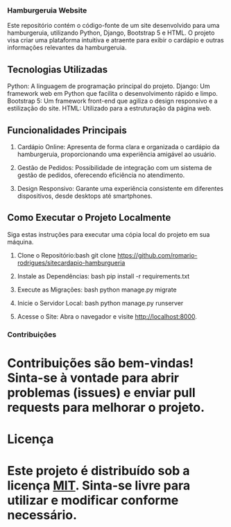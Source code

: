 ### Hamburgeruia Website

Este repositório contém o código-fonte de um site desenvolvido para uma hamburgeruia, utilizando Python, Django, Bootstrap 5 e HTML. O projeto visa criar uma plataforma intuitiva e atraente para exibir o cardápio e outras informações relevantes da hamburgeruia.

## Tecnologias Utilizadas

Python: A linguagem de programação principal do projeto.
Django: Um framework web em Python que facilita o desenvolvimento rápido e limpo.
Bootstrap 5: Um framework front-end que agiliza o design responsivo e a estilização do site.
HTML: Utilizado para a estruturação da página web.

## Funcionalidades Principais

1. Cardápio Online: Apresenta de forma clara e organizada o cardápio da hamburgeruia, proporcionando uma experiência amigável ao usuário.

2. Gestão de Pedidos: Possibilidade de integração com um sistema de gestão de pedidos, oferecendo eficiência no atendimento.

3. Design Responsivo: Garante uma experiência consistente em diferentes dispositivos, desde desktops até smartphones.

## Como Executar o Projeto Localmente

Siga estas instruções para executar uma cópia local do projeto em sua máquina.

1. Clone o Repositório:bash git clone https://github.com/romario-rodrigues/sitecardapio-hamburgueria

2. Instale as Dependências: bash pip install -r requirements.txt

3. Execute as Migrações: bash python manage.py migrate
    

4. Inicie o Servidor Local: bash python manage.py runserver
    

5. Acesse o Site: Abra o navegador e visite [http://localhost:8000](http://localhost:8000).

### Contribuições

# Contribuições são bem-vindas! Sinta-se à vontade para abrir problemas (issues) e enviar pull requests para melhorar o projeto.

# Licença

# Este projeto é distribuído sob a licença [MIT](LICENSE). Sinta-se livre para utilizar e modificar conforme necessário.
